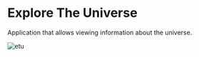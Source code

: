 # Explore The Universe
Application that allows viewing information about the universe.

![etu](https://user-images.githubusercontent.com/30631373/42105564-0a8a30e0-7bd1-11e8-8101-1bf93618383d.png)
